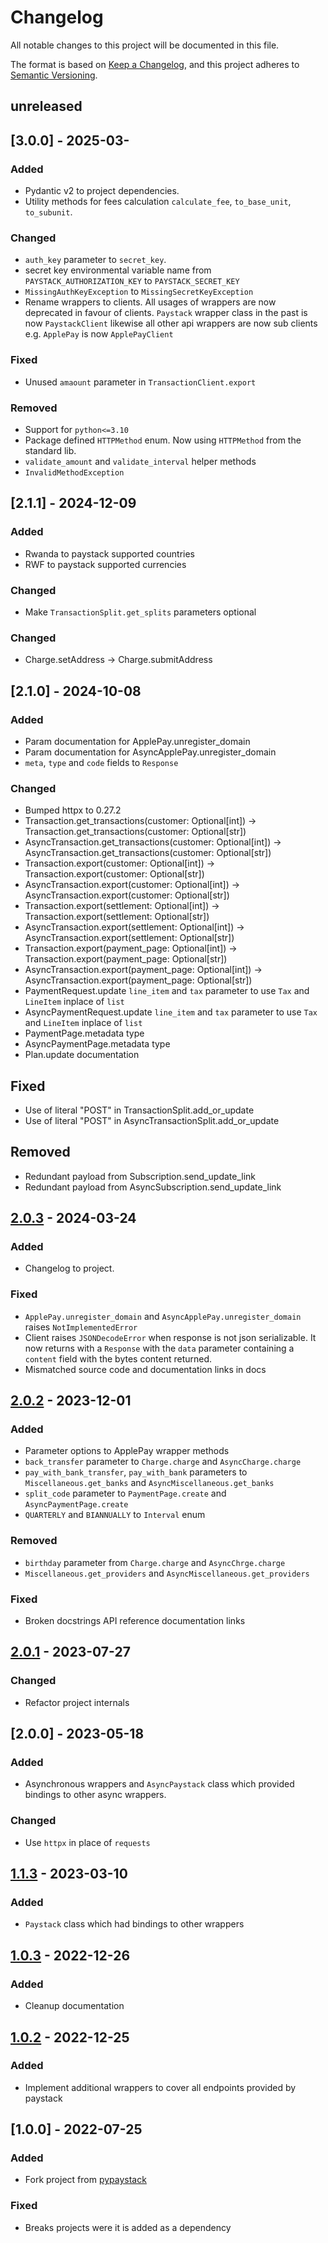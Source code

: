 # Changelog

All notable changes to this project will be documented in this file.

The format is based on [Keep a Changelog](https://keepachangelog.com/en/1.1.0/),
and this project adheres to [Semantic Versioning](https://semver.org/spec/v2.0.0.html).

## unreleased

## [3.0.0] - 2025-03-

### Added

- Pydantic v2 to project dependencies.
- Utility methods for fees calculation `calculate_fee`, `to_base_unit`, `to_subunit`.

### Changed

- `auth_key` parameter to `secret_key`.
- secret key environmental variable name from `PAYSTACK_AUTHORIZATION_KEY` to `PAYSTACK_SECRET_KEY`
- `MissingAuthKeyException` to  `MissingSecretKeyException`
- Rename wrappers to clients. All usages of wrappers are now deprecated in favour of clients.
  `Paystack` wrapper class in the past is now `PaystackClient` likewise all other api wrappers
  are now sub clients e.g. `ApplePay` is now  `ApplePayClient`

### Fixed

- Unused `amaount` parameter in `TransactionClient.export`

### Removed

- Support for `python<=3.10`
- Package defined `HTTPMethod` enum. Now using `HTTPMethod` from the standard lib.
- `validate_amount` and `validate_interval` helper methods
- `InvalidMethodException`

## [2.1.1] - 2024-12-09

### Added

- Rwanda to paystack supported countries
- RWF to paystack supported currencies

### Changed

- Make `TransactionSplit.get_splits` parameters optional

### Changed

- Charge.setAddress -> Charge.submitAddress

## [2.1.0] - 2024-10-08

### Added

- Param documentation for ApplePay.unregister_domain
- Param documentation for AsyncApplePay.unregister_domain
- `meta`, `type` and `code` fields to `Response`

### Changed

- Bumped httpx to 0.27.2
- Transaction.get_transactions(customer: Optional[int]) -> Transaction.get_transactions(customer: Optional[str])
- AsyncTransaction.get_transactions(customer: Optional[int]) -> AsyncTransaction.get_transactions(customer:
  Optional[str])
- Transaction.export(customer: Optional[int]) -> Transaction.export(customer: Optional[str])
- AsyncTransaction.export(customer: Optional[int]) -> AsyncTransaction.export(customer: Optional[str])
- Transaction.export(settlement: Optional[int]) -> Transaction.export(settlement: Optional[str])
- AsyncTransaction.export(settlement: Optional[int]) -> AsyncTransaction.export(settlement: Optional[str])
- Transaction.export(payment_page: Optional[int]) -> Transaction.export(payment_page: Optional[str])
- AsyncTransaction.export(payment_page: Optional[int]) -> AsyncTransaction.export(payment_page: Optional[str])
- PaymentRequest.update `line_item` and `tax` parameter to use `Tax` and `LineItem` inplace of `list`
- AsyncPaymentRequest.update `line_item` and `tax` parameter to use `Tax` and `LineItem` inplace of `list`
- PaymentPage.metadata type
- AsyncPaymentPage.metadata type
- Plan.update documentation

## Fixed

- Use of literal "POST" in TransactionSplit.add_or_update
- Use of literal "POST" in AsyncTransactionSplit.add_or_update

## Removed

- Redundant payload from Subscription.send_update_link
- Redundant payload from AsyncSubscription.send_update_link

## [2.0.3] - 2024-03-24

### Added

- Changelog to project.

### Fixed

- `ApplePay.unregister_domain` and `AsyncApplePay.unregister_domain` raises `NotImplementedError`
- Client raises `JSONDecodeError` when response is not json serializable. It now returns with a
  `Response` with the `data` parameter containing a `content` field with the bytes content returned.
- Mismatched source code and documentation links in docs

## [2.0.2] - 2023-12-01

### Added

- Parameter options to ApplePay wrapper methods
- `back_transfer` parameter to `Charge.charge` and `AsyncCharge.charge`
- `pay_with_bank_transfer`, `pay_with_bank` parameters to `Miscellaneous.get_banks` and
  `AsyncMiscellaneous.get_banks`
- `split_code` parameter to `PaymentPage.create` and `AsyncPaymentPage.create`
- `QUARTERLY` and `BIANNUALLY` to `Interval` enum

### Removed

- `birthday` parameter from `Charge.charge` and `AsyncChrge.charge`
- `Miscellaneous.get_providers` and `AsyncMiscellaneous.get_providers`

### Fixed

- Broken docstrings API reference documentation links

## [2.0.1] - 2023-07-27

### Changed

- Refactor project internals

## [2.0.0] - 2023-05-18

### Added

- Asynchronous wrappers and `AsyncPaystack` class which provided bindings to other async
  wrappers.

### Changed

- Use `httpx` in place of `requests`

## [1.1.3] - 2023-03-10

### Added

- `Paystack` class which had bindings to other wrappers

## [1.0.3] - 2022-12-26

### Added

- Cleanup documentation

## [1.0.2] - 2022-12-25

### Added

- Implement additional wrappers to cover all endpoints provided by paystack

## [1.0.0] - 2022-07-25

### Added

- Fork project from [pypaystack](https://github.com/edwardpopoola/pypaystack)

### Fixed

- Breaks projects were it is added as a dependency

[unreleased]: https://github.com/gray-adeyi/pypaystack2/compare/v2.0.3...HEAD

[2.0.3]: https://github.com/gray-adeyi/pypaystack2/compare/v2.0.2...v2.0.3

[2.0.2]: https://github.com/gray-adeyi/pypaystack2/compare/v2.0.1...v2.0.2

[2.0.1]: https://github.com/gray-adeyi/pypaystack2/compare/v2.0.0...v2.0.1

[1.1.3]: https://github.com/gray-adeyi/pypaystack2/compare/v1.0.3...v1.1.3

[1.0.3]: https://github.com/gray-adeyi/pypaystack2/compare/v1.0.2...v1.0.3

[1.0.2]: https://github.com/gray-adeyi/pypaystack2/compare/v1.0.0...v1.0.2
